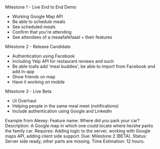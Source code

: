 Milestone 1 - Live End to End Demo

- Working Google Map API
- Be able to schedule meals
- See scheduled meals
- Confirm that you're attending
- See attendees of a meaafafefaaal + their features

Milestone 2 - Release Candidate

- Authentication using Facebook
- Including Yelp API for restaurant reviews and such
- Be able toafa add 'meal buddies', be able to import from Facebook and add in-app
- Show friends on map
- Have it working on mobile

Milestone 3 - Live Beta

- UI Overhaul
- Helping people in the same meal meet (notifications)
- Include authentication using Google and LinkedIn




Example from Alexey:
Feature name: Where did you park your car?
Description: A Google map in which one could locate where he/she parks the family car.
Requires: Adding logic to the server, working with Google maps API, adding client side support.
Due: Milestone 2 (BETA).
Status: Server side ready, other parts are missing.
Time Estimation: 12 hours.
